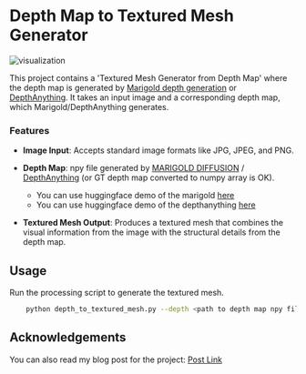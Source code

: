 # Depth Map to Textured Mesh Generator

![visualization](teaser.gif)

This project contains a 'Textured Mesh Generator from Depth Map' where the depth map is generated by [Marigold depth generation](https://marigoldmonodepth.github.io/) or [DepthAnything](https://github.com/DepthAnything/Depth-Anything-V2). 
It takes an input image and a corresponding depth map, which Marigold/DepthAnything generates. 

### Features

- **Image Input**: Accepts standard image formats like JPG, JPEG, and PNG.
- **Depth Map**: npy file generated by [MARIGOLD DIFFUSION](https://marigoldmonodepth.github.io/) / [DepthAnything](https://github.com/DepthAnything/Depth-Anything-V2) (or GT depth map converted to numpy array is OK).
    - You can use huggingface demo of the marigold [here](https://huggingface.co/spaces/prs-eth/marigold-lcm)
    - You can use huggingface demo of the depthanything [here](https://huggingface.co/spaces/depth-anything/Depth-Anything-V2)

- **Textured Mesh Output**: Produces a textured mesh that combines the visual information from the image with the structural details from the depth map.

## Usage
Run the processing script to generate the textured mesh.

```bash
    python depth_to_textured_mesh.py --depth <path to depth map npy file> --image <path to input image file>
```

## Acknowledgements

You can also read my blog post for the project: [Post Link](https://velog.io/@gjghks950/Diffusion-%EC%B6%94%EC%A0%95%ED%95%9C-Depth-Map-%EC%9D%84-%EC%9D%B4%EC%9A%A9%ED%95%B4-Textured-Mesh-%EB%A7%8C%EB%93%A4%EC%96%B4%EB%B3%B4%EA%B8%B0-feat.-Marigold)
